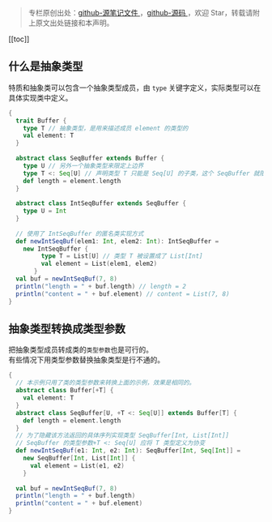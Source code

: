 > 专栏原创出处：[github-源笔记文件 ](https://github.com/GourdErwa/review-notes/tree/master/language/scala-basis) ，[github-源码 ](https://github.com/GourdErwa/scala-advanced/tree/master/scala-base/src/main/scala/com/gourd/scala/base/)，欢迎 Star，转载请附上原文出处链接和本声明。

[[toc]]  
## 什么是抽象类型
特质和抽象类可以包含一个抽象类型成员，由 `type` 关键字定义，实际类型可以在具体实现类中定义。
```scala
{
  trait Buffer {
    type T // 抽象类型，是用来描述成员 element 的类型的
    val element: T
  }
  
  abstract class SeqBuffer extends Buffer {
    type U // 另外一个抽象类型来限定上边界
    type T <: Seq[U] // 声明类型 T 只能是 Seq[U] 的子类，这个 SeqBuffer 就限定的元素只能是序列
    def length = element.length
  }
  
  abstract class IntSeqBuffer extends SeqBuffer {
    type U = Int
  }
  
  // 使用了 IntSeqBuffer 的匿名类实现方式
  def newIntSeqBuf(elem1: Int, elem2: Int): IntSeqBuffer =
    new IntSeqBuffer {
         type T = List[U] // 类型 T 被设置成了 List[Int]
         val element = List(elem1, elem2)
       }
  val buf = newIntSeqBuf(7, 8)
  println("length = " + buf.length) // length = 2
  println("content = " + buf.element) // content = List(7, 8)
}
```
## 抽象类型转换成类型参数
把抽象类型成员转成类的`类型参数`也是可行的。    
有些情况下用类型参数替换抽象类型是行不通的。
```scala
{
  // 本示例只用了类的类型参数来转换上面的示例，效果是相同的。
  abstract class Buffer[+T] {
    val element: T
  }
  abstract class SeqBuffer[U, +T <: Seq[U]] extends Buffer[T] {
    def length = element.length
  }
  // 为了隐藏该方法返回的具体序列实现类型 SeqBuffer[Int, List[Int]]
  // SeqBuffer 的类型参数+T <: Seq[U] 应将 T 类型定义为协变
  def newIntSeqBuf(e1: Int, e2: Int): SeqBuffer[Int, Seq[Int]] =
    new SeqBuffer[Int, List[Int]] {
      val element = List(e1, e2)
    }
  
  val buf = newIntSeqBuf(7, 8)
  println("length = " + buf.length)
  println("content = " + buf.element)
}
```